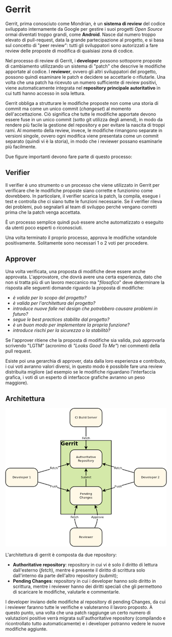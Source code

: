 # Gerrit

Gerrit, prima conosciuto come Mondrian, è un __sistema di review__ del codice sviluppato internamente da Google per gestire i suoi progetti _Open Source_ ormai diventati troppo grandi, come __Android__. Nasce dal numero troppo elevato di pull-request, data la grande partecipazione al progetto, e si basa sul concetto di "peer review": tutti gli sviluppatori sono autorizzati a fare review delle proposte di modifica di qualsiasi zona di codice.

Nel processo di review di Gerrit, i __developer__ possono sottoporre proposte di cambiamento utilizzando un sistema di "patch" che descrive le modifiche apportate al codice. 
I __reviewer__, ovvero gli altri sviluppatori del progetto, possono quindi esaminare le patch e decidere se accettarle o rifiutarle. 
Una volta che una patch ha ricevuto un numero sufficiente di review positivi, viene automaticamente integrata nel __repository principale autoritativo__ in cui tutti hanno accesso in sola lettura.

Gerrit obbliga a strutturare le modifiche proposte non come una storia di commit ma come un unico commit (_changeset_) al momento dell'accettazione. 
Ciò significa che tutte le modifiche apportate devono essere fuse in un unico commit (sotto git utilizza degli amend), in modo da rendere più facile la gestione del repository e per evitare la nascita di troppi rami. 
Al momento della review, invece, le modifiche rimangono separate in versioni singole, ovvero ogni modifica viene presentata come un commit separato (quindi vi è la storia), in modo che i reviewer possano esaminarle più facilmente.

Due figure importanti devono fare parte di questo processo:

## Verifier

Il verifier è uno strumento o un processo che viene utilizzato in Gerrit per verificare che le modifiche proposte siano corrette e funzionino come dovrebbero. 
In particolare, il verifier scarica la patch, la compila, esegue i test e controlla che ci siano tutte le funzioni necessarie. 
Se il verifier rileva dei problemi, può segnalarli al team di sviluppo perché vengano corretti prima che la patch venga accettata.

È un processo semplice quindi può essere anche automatizzato o eseguito da utenti poco esperti o riconosciuti.

Una volta terminato il proprio processo, approva le modifiche votandole positivamente.
Solitamente sono necessari 1 o 2 voti per procedere.

## Approver

Una volta verificata, una proposta di modifiche deve essere anche approvata. 
L'approvatore, che dovrà avere una certa esperienza, dato che non si tratta più di un lavoro meccanico ma "_filosofico_" deve determinare la risposta alle seguenti domande riguardo la proposta di modifiche:
- _è valida per lo scopo del progetto?_
- _è valida per l'architettura del progetto?_
- _introduce nuove falle nel design che potrebbero causare problemi in futuro?_
- _segue le best practices stabilite dal progetto?_
- _è un buon modo per implementare la propria funzione?_
- _introduce rischi per la sicurezza o la stabilità?_

Se l'approver ritiene che la proposta di modifiche sia valida, può approvarla scrivendo "LGTM" (acronimo di _"Looks Good To Me"_) nei commenti della pull request.

Esiste poi una gerarchia di approver, data dalla loro esperienza e contributo, i cui voti avranno valori diversi, in questo modo è possibile fare una review distribuita migliore (ad esempio se le modifiche riguardano l'interfaccia grafica, i voti di un esperto di interfacce grafiche avranno un peso maggiore).

## Architettura
![Gerrit](/assets/06_gerrit.png)

L'architettura di gerrit è composta da due repository:
- __Authoritative repository__: repository in cui vi è solo il diritto di lettura dall'esterno (_fetch_), mentre è presente il diritto di scrittura solo dall'interno da parte dell'altro repository (submit);
- __Pending Changes__: repository in cui i developer hanno solo diritto in scrittura, mentre i reviewer hanno dei diritti speciali che gli permettono di scaricare le modifiche, valutarle e commentarle.

I developer inviano delle modifiche al repository di pending Changes, da cui i reviewer faranno tutte le verifiche e valuteranno il lavoro proposto.
A questo punto, una volta che una patch raggiunge un certo numero di valutazioni positive verrà migrata sull'authoritative repository (compilando e ricontrollato tutto automaticamente) e i developer potranno vedere le nuove modifiche aggiunte.